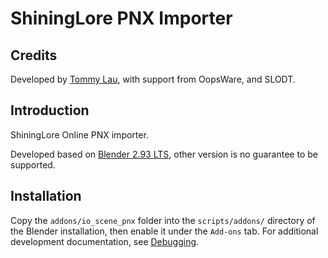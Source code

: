 # ShiningLore PNX Importer

## Credits

Developed by [Tommy Lau](http://tommy.net.cn/), with support from OopsWare, and SLODT.

## Introduction

ShiningLore Online PNX importer.

Developed based on [Blender 2.93 LTS](https://www.blender.org/download/lts/), other version is no guarantee to be supported.

## Installation

Copy the `addons/io_scene_pnx` folder into the `scripts/addons/` directory of the Blender installation, then enable it under the `Add-ons` tab. For additional development documentation, see [Debugging](https://github.com/KhronosGroup/glTF-Blender-IO/blob/master/DEBUGGING.md).

